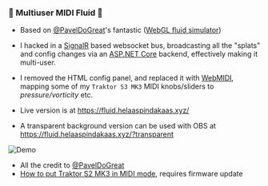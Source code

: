 ### 🍭 Multiuser MIDI Fluid 🍭 

- Based on [@PavelDoGreat](https://github.com/PavelDoGreat)'s fantastic  ([WebGL fluid simulator](https://github.com/PavelDoGreat/WebGL-Fluid-Simulation)) 
- I hacked in a [SignalR](https://github.com/SignalR/SignalR) based websocket bus, broadcasting all the "splats" and config changes via an [ASP.NET Core](https://github.com/dotnet/aspnetcore) backend, effectively making it multi-user.
- I removed the HTML config panel, and replaced it with [WebMIDI](https://www.w3.org/TR/webmidi/), mapping some of my `Traktor S3 MK3` MIDI knobs/sliders to _pressure/vorticity_ etc.


- Live version is at https://fluid.helaaspindakaas.xyz/ 
- A transparent background version can be used with OBS at https://fluid.helaaspindakaas.xyz/?transparent 

![Demo](demo/demo.gif)

- All the credit to [@PavelDoGreat](https://github.com/PavelDoGreat)
- [How to put Traktor S2 MK3 in MIDI mode](https://support.native-instruments.com/hc/en-us/articles/360006377918-How-to-Switch-Your-TRAKTOR-KONTROL-S2-MK3-to-MIDI-Mode), requires firmware update
